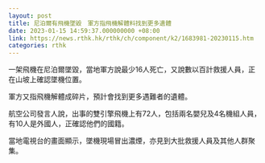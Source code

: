 ```yaml
---
layout: post
title: 尼泊爾有飛機墜毀　軍方指飛機解體料找到更多遺體
date: 2023-01-15 14:59:37.000000000 +08:00
link: https://news.rthk.hk/rthk/ch/component/k2/1683981-20230115.htm
categories: rthk
---
```


一架飛機在尼泊爾墜毀，當地軍方說最少16人死亡，又說數以百計救援人員，正在山坡上確認墜機位置。

軍方又指飛機解體成碎片，預計會找到更多遇難者的遺體。

航空公司發言人說，出事的雙引擎飛機上有72人，包括兩名嬰兒及4名機組人員，有10人是外國人，正確認他們的國籍。

當地電視台的畫面顯示，墜機現場冒出濃煙，亦見到大批救援人員及其他人群聚集。
